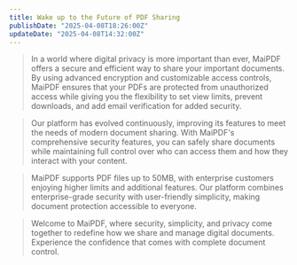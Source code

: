 ```yaml
---
title: Wake up to the Future of PDF Sharing
publishDate: "2025-04-08T18:26:00Z"
updateDate: "2025-04-08T14:32:00Z"
---
```


> In a world where digital privacy is more important than ever, MaiPDF offers a secure and efficient way to share your important documents. By using advanced encryption and customizable access controls, MaiPDF ensures that your PDFs are protected from unauthorized access while giving you the flexibility to set view limits, prevent downloads, and add email verification for added security.

> Our platform has evolved continuously, improving its features to meet the needs of modern document sharing. With MaiPDF's comprehensive security features, you can safely share documents while maintaining full control over who can access them and how they interact with your content.

> MaiPDF supports PDF files up to 50MB, with enterprise customers enjoying higher limits and additional features. Our platform combines enterprise-grade security with user-friendly simplicity, making document protection accessible to everyone.

> Welcome to MaiPDF, where security, simplicity, and privacy come together to redefine how we share and manage digital documents. Experience the confidence that comes with complete document control.

